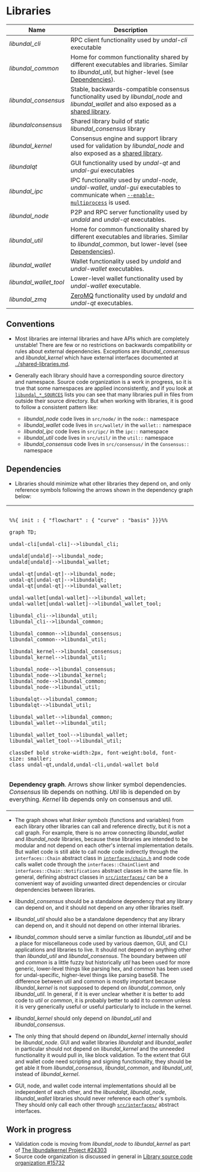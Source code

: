 # Libraries

| Name                     | Description |
|--------------------------|-------------|
| *libundal_cli*         | RPC client functionality used by *undal-cli* executable |
| *libundal_common*      | Home for common functionality shared by different executables and libraries. Similar to *libundal_util*, but higher-level (see [Dependencies](#dependencies)). |
| *libundal_consensus*   | Stable, backwards-compatible consensus functionality used by *libundal_node* and *libundal_wallet* and also exposed as a [shared library](../shared-libraries.md). |
| *libundalconsensus*    | Shared library build of static *libundal_consensus* library |
| *libundal_kernel*      | Consensus engine and support library used for validation by *libundal_node* and also exposed as a [shared library](../shared-libraries.md). |
| *libundalqt*           | GUI functionality used by *undal-qt* and *undal-gui* executables |
| *libundal_ipc*         | IPC functionality used by *undal-node*, *undal-wallet*, *undal-gui* executables to communicate when [`--enable-multiprocess`](multiprocess.md) is used. |
| *libundal_node*        | P2P and RPC server functionality used by *undald* and *undal-qt* executables. |
| *libundal_util*        | Home for common functionality shared by different executables and libraries. Similar to *libundal_common*, but lower-level (see [Dependencies](#dependencies)). |
| *libundal_wallet*      | Wallet functionality used by *undald* and *undal-wallet* executables. |
| *libundal_wallet_tool* | Lower-level wallet functionality used by *undal-wallet* executable. |
| *libundal_zmq*         | [ZeroMQ](../zmq.md) functionality used by *undald* and *undal-qt* executables. |

## Conventions

- Most libraries are internal libraries and have APIs which are completely unstable! There are few or no restrictions on backwards compatibility or rules about external dependencies. Exceptions are *libundal_consensus* and *libundal_kernel* which have external interfaces documented at [../shared-libraries.md](../shared-libraries.md).

- Generally each library should have a corresponding source directory and namespace. Source code organization is a work in progress, so it is true that some namespaces are applied inconsistently, and if you look at [`libundal_*_SOURCES`](../../src/Makefile.am) lists you can see that many libraries pull in files from outside their source directory. But when working with libraries, it is good to follow a consistent pattern like:

  - *libundal_node* code lives in `src/node/` in the `node::` namespace
  - *libundal_wallet* code lives in `src/wallet/` in the `wallet::` namespace
  - *libundal_ipc* code lives in `src/ipc/` in the `ipc::` namespace
  - *libundal_util* code lives in `src/util/` in the `util::` namespace
  - *libundal_consensus* code lives in `src/consensus/` in the `Consensus::` namespace

## Dependencies

- Libraries should minimize what other libraries they depend on, and only reference symbols following the arrows shown in the dependency graph below:

<table><tr><td>

```mermaid

%%{ init : { "flowchart" : { "curve" : "basis" }}}%%

graph TD;

undal-cli[undal-cli]-->libundal_cli;

undald[undald]-->libundal_node;
undald[undald]-->libundal_wallet;

undal-qt[undal-qt]-->libundal_node;
undal-qt[undal-qt]-->libundalqt;
undal-qt[undal-qt]-->libundal_wallet;

undal-wallet[undal-wallet]-->libundal_wallet;
undal-wallet[undal-wallet]-->libundal_wallet_tool;

libundal_cli-->libundal_util;
libundal_cli-->libundal_common;

libundal_common-->libundal_consensus;
libundal_common-->libundal_util;

libundal_kernel-->libundal_consensus;
libundal_kernel-->libundal_util;

libundal_node-->libundal_consensus;
libundal_node-->libundal_kernel;
libundal_node-->libundal_common;
libundal_node-->libundal_util;

libundalqt-->libundal_common;
libundalqt-->libundal_util;

libundal_wallet-->libundal_common;
libundal_wallet-->libundal_util;

libundal_wallet_tool-->libundal_wallet;
libundal_wallet_tool-->libundal_util;

classDef bold stroke-width:2px, font-weight:bold, font-size: smaller;
class undal-qt,undald,undal-cli,undal-wallet bold
```
</td></tr><tr><td>

**Dependency graph**. Arrows show linker symbol dependencies. *Consensus* lib depends on nothing. *Util* lib is depended on by everything. *Kernel* lib depends only on consensus and util.

</td></tr></table>

- The graph shows what _linker symbols_ (functions and variables) from each library other libraries can call and reference directly, but it is not a call graph. For example, there is no arrow connecting *libundal_wallet* and *libundal_node* libraries, because these libraries are intended to be modular and not depend on each other's internal implementation details. But wallet code is still able to call node code indirectly through the `interfaces::Chain` abstract class in [`interfaces/chain.h`](../../src/interfaces/chain.h) and node code calls wallet code through the `interfaces::ChainClient` and `interfaces::Chain::Notifications` abstract classes in the same file. In general, defining abstract classes in [`src/interfaces/`](../../src/interfaces/) can be a convenient way of avoiding unwanted direct dependencies or circular dependencies between libraries.

- *libundal_consensus* should be a standalone dependency that any library can depend on, and it should not depend on any other libraries itself.

- *libundal_util* should also be a standalone dependency that any library can depend on, and it should not depend on other internal libraries.

- *libundal_common* should serve a similar function as *libundal_util* and be a place for miscellaneous code used by various daemon, GUI, and CLI applications and libraries to live. It should not depend on anything other than *libundal_util* and *libundal_consensus*. The boundary between _util_ and _common_ is a little fuzzy but historically _util_ has been used for more generic, lower-level things like parsing hex, and _common_ has been used for undal-specific, higher-level things like parsing base58. The difference between util and common is mostly important because *libundal_kernel* is not supposed to depend on *libundal_common*, only *libundal_util*. In general, if it is ever unclear whether it is better to add code to *util* or *common*, it is probably better to add it to *common* unless it is very generically useful or useful particularly to include in the kernel.


- *libundal_kernel* should only depend on *libundal_util* and *libundal_consensus*.

- The only thing that should depend on *libundal_kernel* internally should be *libundal_node*. GUI and wallet libraries *libundalqt* and *libundal_wallet* in particular should not depend on *libundal_kernel* and the unneeded functionality it would pull in, like block validation. To the extent that GUI and wallet code need scripting and signing functionality, they should be get able it from *libundal_consensus*, *libundal_common*, and *libundal_util*, instead of *libundal_kernel*.

- GUI, node, and wallet code internal implementations should all be independent of each other, and the *libundalqt*, *libundal_node*, *libundal_wallet* libraries should never reference each other's symbols. They should only call each other through [`src/interfaces/`](`../../src/interfaces/`) abstract interfaces.

## Work in progress

- Validation code is moving from *libundal_node* to *libundal_kernel* as part of [The libundalkernel Project #24303](https://github.com/undal/undal/issues/24303)
- Source code organization is discussed in general in [Library source code organization #15732](https://github.com/undal/undal/issues/15732)
